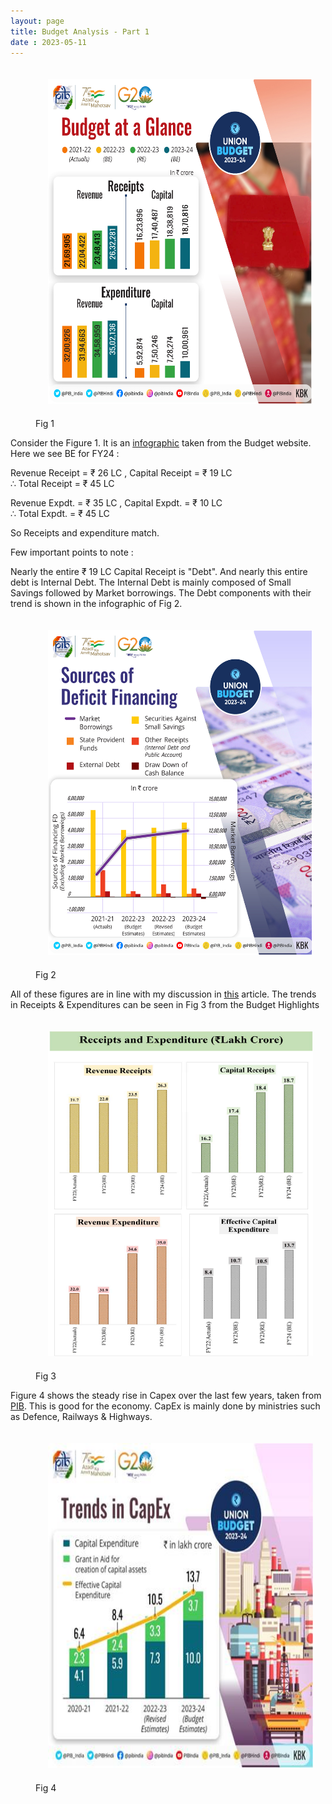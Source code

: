 ```yaml
---
layout: page
title: Budget Analysis - Part 1
date : 2023-05-11
---
```


<figure>
<img class="fig" src="/images/budget/glance.jpg" alt="Fig 1">
<figcaption>Fig 1</figcaption>
</figure>

Consider the Figure 1. It is an <a href="https://pib.gov.in/newsite/infographicss.aspx?mincode=15&Event_Code=8">infographic</a> taken from the Budget website. Here we see BE for FY24 :

Revenue Receipt = &#8377; 26 LC , Capital Receipt = &#8377; 19 LC  
&#8756; Total Receipt = &#8377; 45 LC  

Revenue Expdt. = &#8377; 35 LC , Capital Expdt. = &#8377; 10 LC  
&#8756; Total Expdt. = &#8377; 45 LC  

So Receipts and expenditure match.

Few important points to note :

Nearly the entire &#8377; 19 LC Capital Receipt is "Debt". And nearly this entire debt is Internal Debt. The Internal Debt is mainly composed of Small Savings followed by Market borrowings. The Debt components with their trend is shown in the infographic of Fig 2. 

<figure>
<img class="fig" src="/images/budget/deficit.jpg" alt="Fig 2">
<figcaption>Fig 2</figcaption>
</figure>


All of these figures are in line with my discussion in <a href="/pages/GK/Fiscal-Maths.html">this</a> article. 
The trends in Receipts & Expenditures can be seen in Fig 3 from the <a> Budget Highlights </a>

<figure>
<img class="fig" src="/images/budget/revex-trend.png" alt="Fig 3">
<figcaption>Fig 3</figcaption>
</figure>


Figure 4 shows the steady rise in Capex over the last few years, taken from <a href="https://pib.gov.in/PressReleasePage.aspx?PRID=1895279">PIB</a>. This is good for the economy. CapEx is mainly done by ministries such as Defence, Railways & Highways.

<figure>
<img class="fig" src="/images/budget/capex.jpg" alt="Fig 4">
<figcaption>Fig 4</figcaption>
</figure>


<style>
	.fig{width:600px; height:520px; padding:20px;}
</style>